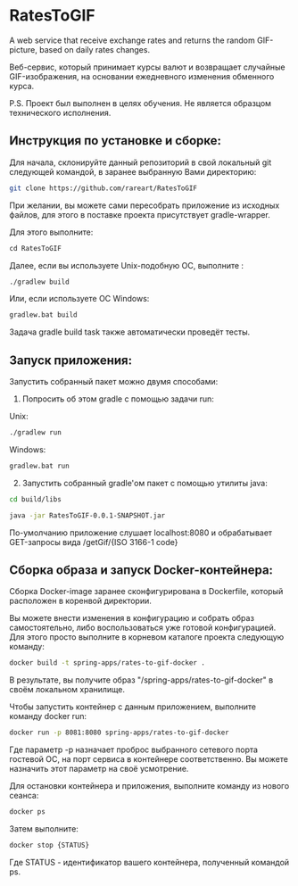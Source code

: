 # RatesToGIF

A web service that receive exchange rates and returns the random GIF-picture, based on daily rates changes.

Веб-сервис, который принимает курсы валют и возвращает случайные GIF-изображения, на основании ежедневного изменения обменного курса. 

P.S. Проект был выполнен в целях обучения. Не является образцом технического исполнения.

## Инструкция по установке и сборке:

Для начала, склонируйте данный репозиторий в свой локальный git следующей командой, в заранее выбранную Вами директорию: 

```bash
git clone https://github.com/rareart/RatesToGIF
```
При желании, вы можете сами пересобрать приложение из исходных файлов, для этого в поставке проекта присутствует gradle-wrapper. 

Для этого выполните:

```bash
сd RatesToGIF
```
Далее, если вы используете Unix-подобную ОС, выполните :

```bash
./gradlew build
```

Или, если используете ОС Windows:

```bash
gradlew.bat build
```

Задача gradle build task также автоматически проведёт тесты.

## Запуск приложения:

Запустить собранный пакет можно двумя способами:

1) Попросить об этом gradle с помощью задачи run:

Unix:
```bash
./gradlew run
```

Windows:
```bash
gradlew.bat run
```


2) Запустить собранный gradle'ом пакет с помощью утилиты java:
```bash
cd build/libs
```
```bash
java -jar RatesToGIF-0.0.1-SNAPSHOT.jar
```

По-умолчанию приложение слушает localhost:8080 и обрабатывает GET-запросы вида /getGif/{ISO 3166-1 code}

## Сборка образа и запуск Docker-контейнера:

Сборка Docker-image заранее сконфигурирована в Dockerfile, который расположен в коренвой директории. 

Вы можете внести изменения в конфигурацию и собрать образ самостоятельно, либо воспользоваться уже готовой конфигурацией.
Для этого просто выполните в корневом каталоге проекта следующую команду:
```bash
docker build -t spring-apps/rates-to-gif-docker .
```

В результате, вы получите образ "/spring-apps/rates-to-gif-docker" в своём локальном хранилище.

Чтобы запустить контейнер с данным приложением, выполните команду docker run:
```bash
docker run -p 8081:8080 spring-apps/rates-to-gif-docker
```
Где параметр -p назначает проброс выбранного сетевого порта гостевой ОС, на порт сервиса в контейнере соответственно. Вы можете назначить этот параметр на своё усмотрение.

Для остановки контейнера и приложения, выполните команду из нового сеанса:
```bash
docker ps
```

Затем выполните:
```bash
docker stop {STATUS}
```

Где STATUS - идентификатор вашего контейнера, полученный командой ps.
